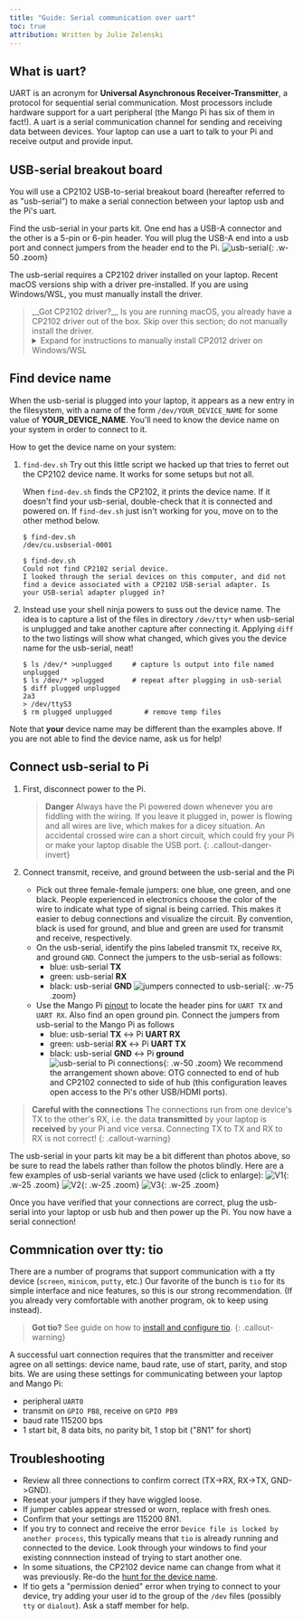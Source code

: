 ```yaml
---
title: "Guide: Serial communication over uart"
toc: true
attribution: Written by Julie Zelenski
---
```

## What is uart?

UART is an acronym for __Universal Asynchronous Receiver-Transmitter__, a protocol for sequential serial communication.  Most processors include hardware support for a uart peripheral (the Mango Pi has six of them in fact!). A uart is a serial communication channel for sending and receiving data between devices. Your laptop can use a uart to talk to your Pi and receive output and provide input.

## USB-serial breakout board

You will use a CP2102 USB-to-serial breakout board (hereafter referred to as "usb-serial”) to make a serial connection between your laptop usb and the Pi's uart.

Find the usb-serial in your parts kit. One end has a USB-A connector and the other is a 5-pin or 6-pin header. You will plug the USB-A end into a usb port and connect jumpers from the header end to the Pi.
![usb-serial](../images/uart-usb-serial.jpg){: .w-50 .zoom}

The usb-serial requires a CP2102 driver installed on your laptop. Recent macOS versions ship with a driver pre-installed. If you are using Windows/WSL, you must manually install the driver.

<blockquote class="callout-warning" markdown="1">
__Got CP2102 driver?__  Is you are running macOS, you already have a CP2102 driver out of the box. Skip over this section; do not manually install the driver.
<details markdown="1">
<summary>Expand for instructions to manually install CP2012 driver on Windows/WSL</summary>
1. Only use these instructions for Windows v10 or v11.
1. Installing the CP2102 driver is done from Windows (not inside the WSL terminal). Switch to your Windows web browser and go to the Silicon Labs [CP210x Downloads page](https://www.silabs.com/developers/usb-to-uart-bridge-vcp-drivers?tab=downloads).
1. Select the "Downloads" tab and find "CP210x Windows Drivers v6.7.6". Download this zip file.
    - __Be sure to choose version 6.7.6!__ Don't be confused by other drivers with similar names and slightly different version numbers. The version to download is exactly __CP210x Windows Drivers v6.7.6__.
1. Extract all files from the downloaded zip file. Look in the uncompressed folder for the installer exe file that matches the architecture of your laptop.  If your laptop is 64-bit, the installer exe is named `CP210xVCPInstaller_x64.exe`. If 32-bit, it is `CP210xVCPInstaller_x86.exe`.
    - If you are not sure whether your laptop is 32 or 64-bit, use command `dpkg --print-architecture` in your WSL terminal and look for a response of `amd64` (64-bit) or `i386` (32-bit).
1. Run the installer exe file and follow its instructions.
</details>
</blockquote>

<A name="find-dev"></A>
## Find device name
When the usb-serial is plugged into your laptop, it appears as a new entry in the filesystem, with a name of the form `/dev/YOUR_DEVICE_NAME` for some value of __YOUR_DEVICE_NAME__. You'll need to know the device name on your system in order to connect to it.

How to get the device name on your system:
1. `find-dev.sh`
    Try out this little script we hacked up that tries to ferret out the CP2102 device name. It works for some setups but not all.

    When `find-dev.sh` finds the CP2102, it prints the device name. If it doesn't find your usb-serial, double-check that it is connected and powered on. If `find-dev.sh` just isn't working for you, move on to the other method below.

    ```console
    $ find-dev.sh
    /dev/cu.usbserial-0001

    $ find-dev.sh
    Could not find CP2102 serial device.
    I looked through the serial devices on this computer, and did not
    find a device associated with a CP2102 USB-serial adapter. Is
    your USB-serial adapter plugged in?
    ```

1.  Instead use your shell ninja powers to suss out the device name.
    The idea is to capture a list of the files in directory `/dev/tty*` when usb-serial is unplugged and take another capture after connecting it. Applying `diff` to the two listings will show what changed, which gives you the device name for the usb-serial, neat!

    ```console?prompt=$
    $ ls /dev/* >unplugged     # capture ls output into file named unplugged
    $ ls /dev/* >plugged       # repeat after plugging in usb-serial
    $ diff plugged unplugged
    2a3
    > /dev/ttyS3
    $ rm plugged unplugged        # remove temp files
    ```

Note that __your__ device name may be different than the examples above.
If you are not able to find the device name, ask us for help!

## Connect usb-serial to Pi
1. First, disconnect power to the Pi.

    >__Danger__ Always have the Pi powered down whenever you are fiddling with the wiring.
    If you leave it plugged in, power is flowing and all wires are live, which makes for a dicey situation. An accidental crossed wire can a short circuit, which could fry your Pi or make your
    laptop disable the USB port.
    {: .callout-danger-invert}

2. Connect transmit, receive, and ground between the usb-serial and the Pi
    - Pick out three female-female jumpers: one blue, one green, and one black. People experienced in electronics choose the color of the wire to indicate what type of signal is being carried.  This makes it easier to debug connections and visualize the circuit. By convention, black is used for ground, and blue and green are used for transmit and receive, respectively.
    - On the usb-serial, identify the pins labeled transmit `TX`, receive `RX`, and ground `GND`. Connect the jumpers to the usb-serial as follows:
        - blue: usb-serial __TX__
        - green: usb-serial __RX__
        - black: usb-serial __GND__
        ![jumpers connected to usb-serial](../images/usb-serial-connect.png){: .w-75 .zoom}
    - Use the Mango Pi [pinout](/guides/refcard) to locate the header pins for `UART TX` and `UART RX`. Also find an open ground pin. Connect the jumpers from usb-serial to the Mango Pi as follows
        - blue: usb-serial __TX__ <-> Pi __UART RX__
        - green: usb-serial __RX__ <-> Pi __UART TX__
        - black: usb-serial __GND__ <-> Pi __ground__
        ![usb-serial to Pi connections](../images/uart-usb-serial-connect.jpg){: .w-50 .zoom}
    We recommend the arrangement shown above: OTG connected to end of hub and CP2102 connected to side of hub (this configuration leaves open access to the Pi's other USB/HDMI ports).

>__Careful with the connections__ The connections run from one device's TX to the other's RX, i.e. the data __transmitted__ by your laptop is __received__ by your Pi and vice versa. Connecting TX to TX and RX to RX is not correct!
{: .callout-warning}

The usb-serial in your parts kit may be a bit different than photos above, so be sure to read the labels rather than follow the photos blindly. Here are a few examples of usb-serial variants we have used (click to enlarge):
![V1](../images/uart-usb-serial-v1.jpg){: .w-25 .zoom} ![V2](../images/uart-usb-serial-v2.jpg){: .w-25 .zoom}  ![V3](../images/uart-usb-serial-v3.jpg){: .w-25 .zoom}

Once you have verified that your connections are correct, plug the usb-serial into your laptop or usb hub and then power up the Pi. You now have a serial connection!

## Commnication over tty: tio

There are a number of programs that support communication with a tty device (`screen`, `minicom`, `putty`, etc.) Our favorite of the bunch is `tio` for its simple interface and nice features, so this is our strong recommendation. (If you already very comfortable with another program, ok to keep using instead).

> __Got tio?__  See guide on how to [install and configure tio](/guides/install/tio).
{: .callout-warning}


A successful uart connection requires that the transmitter and receiver agree on all settings: device name, baud rate, use of start, parity, and stop bits. We are using these settings for communicating between your laptop and Mango Pi:
- peripheral `UART0`
- transmit on `GPIO PB8`, receive on `GPIO PB9`
- baud rate 115200 bps
- 1 start bit, 8 data bits, no parity bit, 1 stop bit ("8N1" for short)

<a name="troubleshooting"></a>
## Troubleshooting 
- Review all three connections to confirm correct (TX->RX, RX->TX, GND->GND).
- Reseat your jumpers if they have wiggled loose.
- If jumper cables appear stressed or worn, replace with fresh ones.
- Confirm that your settings are 115200 8N1.
- If you try to connect and receive the error `Device file is locked by another process`, this typically means that `tio` is already running and connected to the device. Look through your windows to find your existing connnection instead of trying to start another one.
- In some situations, the CP2102 device name can change from what it was previously. Re-do the [hunt for the device name](#find-dev).
- If tio gets a "permission denied" error when trying to connect to your device, try adding your user id to the group of the `/dev` files (possibly `tty` or `dialout`). Ask a staff member for help.


